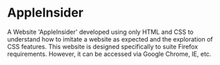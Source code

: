 # AppleInsider
A Website 'AppleInsider' developed using only HTML and CSS to understand how to imitate a website as expected and the exploration of CSS features.
This website is designed specifically to suite Firefox requirements. However, it can be accessed via Google Chrome, IE, etc.
